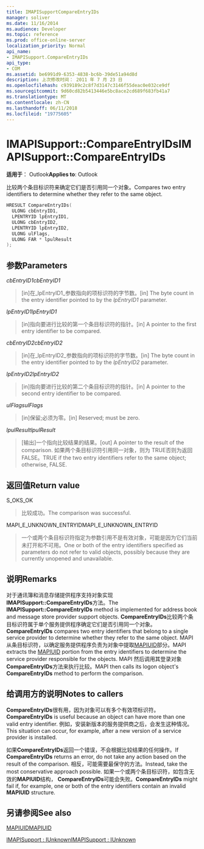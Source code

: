 ```yaml
---
title: IMAPISupportCompareEntryIDs
manager: soliver
ms.date: 11/16/2014
ms.audience: Developer
ms.topic: reference
ms.prod: office-online-server
localization_priority: Normal
api_name:
- IMAPISupport.CompareEntryIDs
api_type:
- COM
ms.assetid: be6991d9-6353-4838-bc6b-39de51a94d8d
description: 上次修改时间： 2011 年 7 月 23 日
ms.openlocfilehash: c939189c2c8f7d3147c3146f55deac0e032ce9df
ms.sourcegitcommit: 9d60cd82b5413446e5bc8ace2cd689f683fb41a7
ms.translationtype: MT
ms.contentlocale: zh-CN
ms.lasthandoff: 06/11/2018
ms.locfileid: "19775605"
---
```

# <a name="imapisupportcompareentryids"></a><span data-ttu-id="03dea-103">IMAPISupport::CompareEntryIDs</span><span class="sxs-lookup"><span data-stu-id="03dea-103">IMAPISupport::CompareEntryIDs</span></span>

  
  
<span data-ttu-id="03dea-104">**适用于**： Outlook</span><span class="sxs-lookup"><span data-stu-id="03dea-104">**Applies to**: Outlook</span></span> 
  
<span data-ttu-id="03dea-105">比较两个条目标识符来确定它们是否引用同一个对象。</span><span class="sxs-lookup"><span data-stu-id="03dea-105">Compares two entry identifiers to determine whether they refer to the same object.</span></span> 
  
```cpp
HRESULT CompareEntryIDs(
  ULONG cbEntryID1,
  LPENTRYID lpEntryID1,
  ULONG cbEntryID2,
  LPENTRYID lpEntryID2,
  ULONG ulFlags,
  ULONG FAR * lpulResult
);
```

## <a name="parameters"></a><span data-ttu-id="03dea-106">参数</span><span class="sxs-lookup"><span data-stu-id="03dea-106">Parameters</span></span>

 <span data-ttu-id="03dea-107">_cbEntryID1_</span><span class="sxs-lookup"><span data-stu-id="03dea-107">_cbEntryID1_</span></span>
  
> <span data-ttu-id="03dea-108">[in]在_lpEntryID1_参数指向的项标识符的字节数。</span><span class="sxs-lookup"><span data-stu-id="03dea-108">[in] The byte count in the entry identifier pointed to by the  _lpEntryID1_ parameter.</span></span> 
    
 <span data-ttu-id="03dea-109">_lpEntryID1_</span><span class="sxs-lookup"><span data-stu-id="03dea-109">_lpEntryID1_</span></span>
  
> <span data-ttu-id="03dea-110">[in]指向要进行比较的第一个条目标识符的指针。</span><span class="sxs-lookup"><span data-stu-id="03dea-110">[in] A pointer to the first entry identifier to be compared.</span></span>
    
 <span data-ttu-id="03dea-111">_cbEntryID2_</span><span class="sxs-lookup"><span data-stu-id="03dea-111">_cbEntryID2_</span></span>
  
> <span data-ttu-id="03dea-112">[in]在_lpEntryID2_参数指向的项标识符的字节数。</span><span class="sxs-lookup"><span data-stu-id="03dea-112">[in] The byte count in the entry identifier pointed to by the  _lpEntryID2_ parameter.</span></span> 
    
 <span data-ttu-id="03dea-113">_lpEntryID2_</span><span class="sxs-lookup"><span data-stu-id="03dea-113">_lpEntryID2_</span></span>
  
> <span data-ttu-id="03dea-114">[in]指向要进行比较的第二个条目标识符的指针。</span><span class="sxs-lookup"><span data-stu-id="03dea-114">[in] A pointer to the second entry identifier to be compared.</span></span>
    
 <span data-ttu-id="03dea-115">_ulFlags_</span><span class="sxs-lookup"><span data-stu-id="03dea-115">_ulFlags_</span></span>
  
> <span data-ttu-id="03dea-116">[in]保留;必须为零。</span><span class="sxs-lookup"><span data-stu-id="03dea-116">[in] Reserved; must be zero.</span></span>
    
 <span data-ttu-id="03dea-117">_lpulResult_</span><span class="sxs-lookup"><span data-stu-id="03dea-117">_lpulResult_</span></span>
  
> <span data-ttu-id="03dea-118">[输出]一个指向比较结果的结果。</span><span class="sxs-lookup"><span data-stu-id="03dea-118">[out] A pointer to the result of the comparison.</span></span> <span data-ttu-id="03dea-119">如果两个条目标识符引用同一对象，则为 TRUE否则为返回 FALSE。</span><span class="sxs-lookup"><span data-stu-id="03dea-119">TRUE if the two entry identifiers refer to the same object; otherwise, FALSE.</span></span>
    
## <a name="return-value"></a><span data-ttu-id="03dea-120">返回值</span><span class="sxs-lookup"><span data-stu-id="03dea-120">Return value</span></span>

<span data-ttu-id="03dea-121">S_OK</span><span class="sxs-lookup"><span data-stu-id="03dea-121">S_OK</span></span> 
  
> <span data-ttu-id="03dea-122">比较成功。</span><span class="sxs-lookup"><span data-stu-id="03dea-122">The comparison was successful.</span></span>
    
<span data-ttu-id="03dea-123">MAPI_E_UNKNOWN_ENTRYID</span><span class="sxs-lookup"><span data-stu-id="03dea-123">MAPI_E_UNKNOWN_ENTRYID</span></span> 
  
> <span data-ttu-id="03dea-124">一个或两个条目标识符指定为参数引用不是有效对象，可能是因为它们当前未打开和不可用。</span><span class="sxs-lookup"><span data-stu-id="03dea-124">One or both of the entry identifiers specified as parameters do not refer to valid objects, possibly because they are currently unopened and unavailable.</span></span>
    
## <a name="remarks"></a><span data-ttu-id="03dea-125">说明</span><span class="sxs-lookup"><span data-stu-id="03dea-125">Remarks</span></span>

<span data-ttu-id="03dea-126">对于通讯簿和消息存储提供程序支持对象实现**IMAPISupport::CompareEntryIDs**方法。</span><span class="sxs-lookup"><span data-stu-id="03dea-126">The **IMAPISupport::CompareEntryIDs** method is implemented for address book and message store provider support objects.</span></span> <span data-ttu-id="03dea-127">**CompareEntryIDs**比较两个条目标识符属于单个服务提供程序确定它们是否引用同一个对象。</span><span class="sxs-lookup"><span data-stu-id="03dea-127">**CompareEntryIDs** compares two entry identifiers that belong to a single service provider to determine whether they refer to the same object.</span></span> <span data-ttu-id="03dea-128">MAPI 从条目标识符，以确定服务提供程序负责为对象中提取[MAPIUID](mapiuid.md)部分。</span><span class="sxs-lookup"><span data-stu-id="03dea-128">MAPI extracts the [MAPIUID](mapiuid.md) portion from the entry identifiers to determine the service provider responsible for the objects.</span></span> <span data-ttu-id="03dea-129">MAPI 然后调用其登录对象**CompareEntryIDs**方法来执行比较。</span><span class="sxs-lookup"><span data-stu-id="03dea-129">MAPI then calls its logon object's **CompareEntryIDs** method to perform the comparison.</span></span> 
  
## <a name="notes-to-callers"></a><span data-ttu-id="03dea-130">给调用方的说明</span><span class="sxs-lookup"><span data-stu-id="03dea-130">Notes to callers</span></span>

 <span data-ttu-id="03dea-131">**CompareEntryIDs**很有用，因为对象可以有多个有效项标识符。</span><span class="sxs-lookup"><span data-stu-id="03dea-131">**CompareEntryIDs** is useful because an object can have more than one valid entry identifier.</span></span> <span data-ttu-id="03dea-132">例如，安装新版本的服务提供商之后，会发生这种情况。</span><span class="sxs-lookup"><span data-stu-id="03dea-132">This situation can occur, for example, after a new version of a service provider is installed.</span></span> 
  
<span data-ttu-id="03dea-133">如果**CompareEntryIDs**返回一个错误，不会根据比较结果的任何操作。</span><span class="sxs-lookup"><span data-stu-id="03dea-133">If **CompareEntryIDs** returns an error, do not take any action based on the result of the comparison.</span></span> <span data-ttu-id="03dea-134">相反，可能需要最保守的方法。</span><span class="sxs-lookup"><span data-stu-id="03dea-134">Instead, take the most conservative approach possible.</span></span> <span data-ttu-id="03dea-135">如果一个或两个条目标识符，如包含无效的**MAPIUID**结构， **CompareEntryIDs**可能会失败。</span><span class="sxs-lookup"><span data-stu-id="03dea-135">**CompareEntryIDs** might fail if, for example, one or both of the entry identifiers contain an invalid **MAPIUID** structure.</span></span> 
  
## <a name="see-also"></a><span data-ttu-id="03dea-136">另请参阅</span><span class="sxs-lookup"><span data-stu-id="03dea-136">See also</span></span>



[<span data-ttu-id="03dea-137">MAPIUID</span><span class="sxs-lookup"><span data-stu-id="03dea-137">MAPIUID</span></span>](mapiuid.md)
  
[<span data-ttu-id="03dea-138">IMAPISupport : IUnknown</span><span class="sxs-lookup"><span data-stu-id="03dea-138">IMAPISupport : IUnknown</span></span>](imapisupportiunknown.md)

